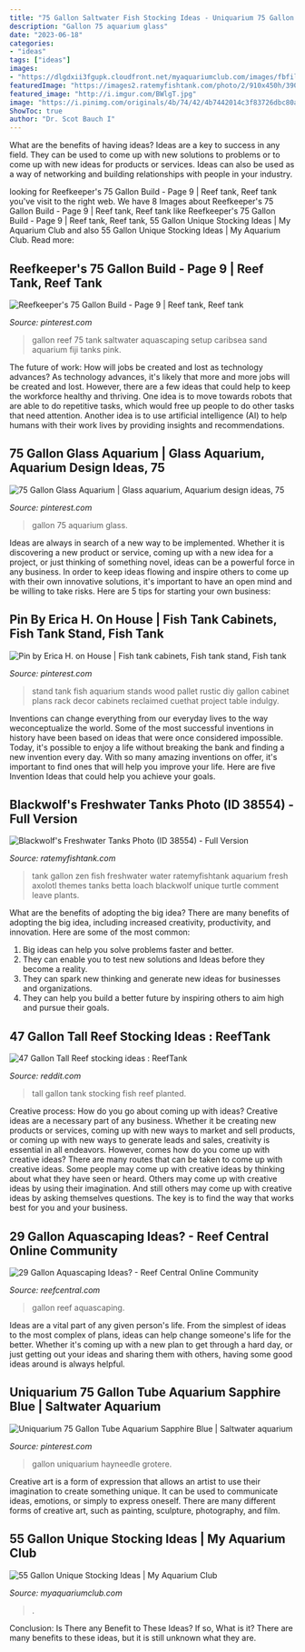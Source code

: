```yaml
---
title: "75 Gallon Saltwater Fish Stocking Ideas - Uniquarium 75 Gallon Tube Aquarium Sapphire Blue"
description: "Gallon 75 aquarium glass"
date: "2023-06-18"
categories:
- "ideas"
tags: ["ideas"]
images:
- "https://dlgdxii3fgupk.cloudfront.net/myaquariumclub.com/images/fbfiles/images/625w/image-a3bf213bff084d40f6f58d90d4bdb0c4_v_1517409040.jpg"
featuredImage: "https://images2.ratemyfishtank.com/photo/2/910x450h/39000/38554/10-Gallon-Zen-tank-tiYX6n.jpg"
featured_image: "http://i.imgur.com/BWlgT.jpg"
image: "https://i.pinimg.com/originals/4b/74/42/4b7442014c3f83726dbc80a05f3ea6a2.jpg"
ShowToc: true
author: "Dr. Scot Bauch I"
---
```



What are the benefits of having ideas?
Ideas are a key to success in any field. They can be used to come up with new solutions to problems or to come up with new ideas for products or services. Ideas can also be used as a way of networking and building relationships with people in your industry.

	

		
looking for Reefkeeper&#039;s 75 Gallon Build - Page 9 | Reef tank, Reef tank you've visit to the right web. We have 8 Images about Reefkeeper&#039;s 75 Gallon Build - Page 9 | Reef tank, Reef tank like Reefkeeper&#039;s 75 Gallon Build - Page 9 | Reef tank, Reef tank, 55 Gallon Unique Stocking Ideas | My Aquarium Club and also 55 Gallon Unique Stocking Ideas | My Aquarium Club. Read more:
		
    
## Reefkeeper&#039;s 75 Gallon Build - Page 9 | Reef Tank, Reef Tank

<img loading=lazy src="https://i.pinimg.com/736x/66/c6/1b/66c61b62993ccf15c454fa0751ea6d89--the-reef-discussion.jpg" onerror="this.onerror=null;this.src='https://tse3.mm.bing.net/th?id=OIP.kexzdPkFt3JZQ02Xi7B3KwEgDY&amp;pid=15.1';" alt="Reefkeeper&#039;s 75 Gallon Build - Page 9 | Reef tank, Reef tank">

_Source: pinterest.com_

>gallon reef 75 tank saltwater aquascaping setup caribsea sand aquarium fiji tanks pink. 

	

The future of work: How will jobs be created and lost as technology advances?
As technology advances, it's likely that more and more jobs will be created and lost. However, there are a few ideas that could help to keep the workforce healthy and thriving. One idea is to move towards robots that are able to do repetitive tasks, which would free up people to do other tasks that need attention. Another idea is to use artificial intelligence (AI) to help humans with their work lives by providing insights and recommendations.

    
## 75 Gallon Glass Aquarium | Glass Aquarium, Aquarium Design Ideas, 75

<img loading=lazy src="https://i.pinimg.com/originals/cb/09/4a/cb094a50bdb29fd8fac136c9d58cd568.jpg" onerror="this.onerror=null;this.src='https://tse1.mm.bing.net/th?id=OIP.H31LQaPLwE1ASSF-XHK_2gHaFj&amp;pid=15.1';" alt="75 Gallon Glass Aquarium | Glass aquarium, Aquarium design ideas, 75">

_Source: pinterest.com_

>gallon 75 aquarium glass. 

	

Ideas are always in search of a new way to be implemented. Whether it is discovering a new product or service, coming up with a new idea for a project, or just thinking of something novel, ideas can be a powerful force in any business. In order to keep ideas flowing and inspire others to come up with their own innovative solutions, it's important to have an open mind and be willing to take risks. Here are 5 tips for starting your own business: 
    
## Pin By Erica H. On House | Fish Tank Cabinets, Fish Tank Stand, Fish Tank

<img loading=lazy src="https://i.pinimg.com/originals/11/73/0c/11730c39cd94c69d179b78f07ac8c197.jpg" onerror="this.onerror=null;this.src='https://tse3.mm.bing.net/th?id=OIP.xJSD6wLtUYdxYq7j1JeClQHaJ4&amp;pid=15.1';" alt="Pin by Erica H. on House | Fish tank cabinets, Fish tank stand, Fish tank">

_Source: pinterest.com_

>stand tank fish aquarium stands wood pallet rustic diy gallon cabinet plans rack decor cabinets reclaimed cuethat project table indulgy. 

	

Inventions can change everything from our everyday lives to the way weconceptualize the world. Some of the most successful inventions in history have been based on ideas that were once considered impossible. Today, it's possible to enjoy a life without breaking the bank and finding a new invention every day. With so many amazing inventions on offer, it's important to find ones that will help you improve your life. Here are five Invention Ideas that could help you achieve your goals.

    
## Blackwolf&#039;s Freshwater Tanks Photo (ID 38554) - Full Version

<img loading=lazy src="https://images2.ratemyfishtank.com/photo/2/910x450h/39000/38554/10-Gallon-Zen-tank-tiYX6n.jpg" onerror="this.onerror=null;this.src='https://tse1.mm.bing.net/th?id=OIP.BhcQyl8dcQemFkvBXGO-jAHaFj&amp;pid=15.1';" alt="Blackwolf&#039;s Freshwater Tanks Photo (ID 38554) - Full Version">

_Source: ratemyfishtank.com_

>tank gallon zen fish freshwater water ratemyfishtank aquarium fresh axolotl themes tanks betta loach blackwolf unique turtle comment leave plants. 

	

What are the benefits of adopting the big idea?
There are many benefits of adopting the big idea, including increased creativity, productivity, and innovation. Here are some of the most common: 
1. Big ideas can help you solve problems faster and better.
2. They can enable you to test new solutions and Ideas before they become a reality. 
3. They can spark new thinking and generate new ideas for businesses and organizations. 
4. They can help you build a better future by inspiring others to aim high and pursue their goals.

    
## 47 Gallon Tall Reef Stocking Ideas : ReefTank

<img loading=lazy src="http://i.imgur.com/BWlgT.jpg" onerror="this.onerror=null;this.src='https://tse3.mm.bing.net/th?id=OIP.TJO0Pz84hw8312bQM2ZD8AHaJ4&amp;pid=15.1';" alt="47 Gallon Tall Reef stocking ideas : ReefTank">

_Source: reddit.com_

>tall gallon tank stocking fish reef planted. 

	

Creative process: How do you go about coming up with ideas?
Creative ideas are a necessary part of any business. Whether it be creating new products or services, coming up with new ways to market and sell products, or coming up with new ways to generate leads and sales, creativity is essential in all endeavors. However, comes how do you come up with creative ideas? There are many routes that can be taken to come up with creative ideas. Some people may come up with creative ideas by thinking about what they have seen or heard. Others may come up with creative ideas by using their imagination. And still others may come up with creative ideas by asking themselves questions. The key is to find the way that works best for you and your business.

    
## 29 Gallon Aquascaping Ideas? - Reef Central Online Community

<img loading=lazy src="http://i277.photobucket.com/albums/kk64/antnmargynee/FTS-1.jpg" onerror="this.onerror=null;this.src='https://tse4.mm.bing.net/th?id=OIP.ZEv31g9a-Y016mUM3Jmd6gHaE9&amp;pid=15.1';" alt="29 Gallon Aquascaping Ideas? - Reef Central Online Community">

_Source: reefcentral.com_

>gallon reef aquascaping. 

	

Ideas are a vital part of any given person's life. From the simplest of ideas to the most complex of plans, ideas can help change someone's life for the better. Whether it's coming up with a new plan to get through a hard day, or just getting out your ideas and sharing them with others, having some good ideas around is always helpful.

    
## Uniquarium 75 Gallon Tube Aquarium Sapphire Blue | Saltwater Aquarium

<img loading=lazy src="https://i.pinimg.com/originals/4b/74/42/4b7442014c3f83726dbc80a05f3ea6a2.jpg" onerror="this.onerror=null;this.src='https://tse2.mm.bing.net/th?id=OIP.MztFGbzCM-Mj9eUXpXl7RgHaHa&amp;pid=15.1';" alt="Uniquarium 75 Gallon Tube Aquarium Sapphire Blue | Saltwater aquarium">

_Source: pinterest.com_

>gallon uniquarium hayneedle grotere. 

	

Creative art is a form of expression that allows an artist to use their imagination to create something unique. It can be used to communicate ideas, emotions, or simply to express oneself. There are many different forms of creative art, such as painting, sculpture, photography, and film.

    
## 55 Gallon Unique Stocking Ideas | My Aquarium Club

<img loading=lazy src="https://dlgdxii3fgupk.cloudfront.net/myaquariumclub.com/images/fbfiles/images/625w/image-a3bf213bff084d40f6f58d90d4bdb0c4_v_1517409040.jpg" onerror="this.onerror=null;this.src='https://tse3.mm.bing.net/th?id=OIP.sHb-1nL5g1Ktlm7gSTunzgHaJ3&amp;pid=15.1';" alt="55 Gallon Unique Stocking Ideas | My Aquarium Club">

_Source: myaquariumclub.com_

>. 

	

Conclusion: Is There any Benefit to These Ideas? If so, What is it?
There are many benefits to these ideas, but it is still unknown what they are.

